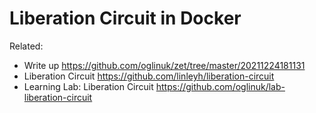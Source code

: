 # Liberation Circuit in Docker

Related:

* Write up
	<https://github.com/oglinuk/zet/tree/master/20211224181131>
* Liberation Circuit
	<https://github.com/linleyh/liberation-circuit>
* Learning Lab: Liberation Circuit
	<https://github.com/oglinuk/lab-liberation-circuit>
